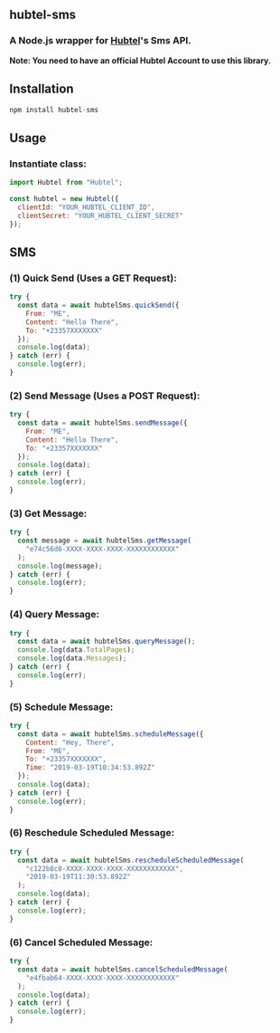 ## hubtel-sms

### A Node.js wrapper for [Hubtel](https://hubtel.com/)'s Sms API.

**Note: You need to have an official Hubtel Account to use this library.**

## Installation

```javascript
npm install hubtel-sms
```

## Usage

### Instantiate class:

```javascript
import Hubtel from "Hubtel";

const hubtel = new Hubtel({
  clientId: "YOUR_HUBTEL_CLIENT_ID",
  clientSecret: "YOUR_HUBTEL_CLIENT_SECRET"
});
```

## SMS

### (1) Quick Send (Uses a GET Request):

```javascript
try {
  const data = await hubtelSms.quickSend({
    From: "ME",
    Content: "Hello There",
    To: "+23357XXXXXXX"
  });
  console.log(data);
} catch (err) {
  console.log(err);
}
```

### (2) Send Message (Uses a POST Request):

```javascript
try {
  const data = await hubtelSms.sendMessage({
    From: "ME",
    Content: "Hello There",
    To: "+23357XXXXXXX"
  });
  console.log(data);
} catch (err) {
  console.log(err);
}
```

### (3) Get Message:

```javascript
try {
  const message = await hubtelSms.getMessage(
    "e74c56d6-XXXX-XXXX-XXXX-XXXXXXXXXXXX"
  );
  console.log(message);
} catch (err) {
  console.log(err);
}
```

### (4) Query Message:

```javascript
try {
  const data = await hubtelSms.queryMessage();
  console.log(data.TotalPages);
  console.log(data.Messages);
} catch (err) {
  console.log(err);
}
```

### (5) Schedule Message:

```javascript
try {
  const data = await hubtelSms.scheduleMessage({
    Content: "Hey, There",
    From: "ME",
    To: "+23357XXXXXXX",
    Time: "2019-03-19T10:34:53.892Z"
  });
  console.log(data);
} catch (err) {
  console.log(err);
}
```

### (6) Reschedule Scheduled Message:

```javascript
try {
  const data = await hubtelSms.rescheduleScheduledMessage(
    "c122b8c0-XXXX-XXXX-XXXX-XXXXXXXXXXXX",
    "2019-03-19T11:30:53.892Z"
  );
  console.log(data);
} catch (err) {
  console.log(err);
}
```

### (6) Cancel Scheduled Message:

```javascript
try {
  const data = await hubtelSms.cancelScheduledMessage(
    "e4fbab64-XXXX-XXXX-XXXX-XXXXXXXXXXXX"
  );
  console.log(data);
} catch (err) {
  console.log(err);
}
```
